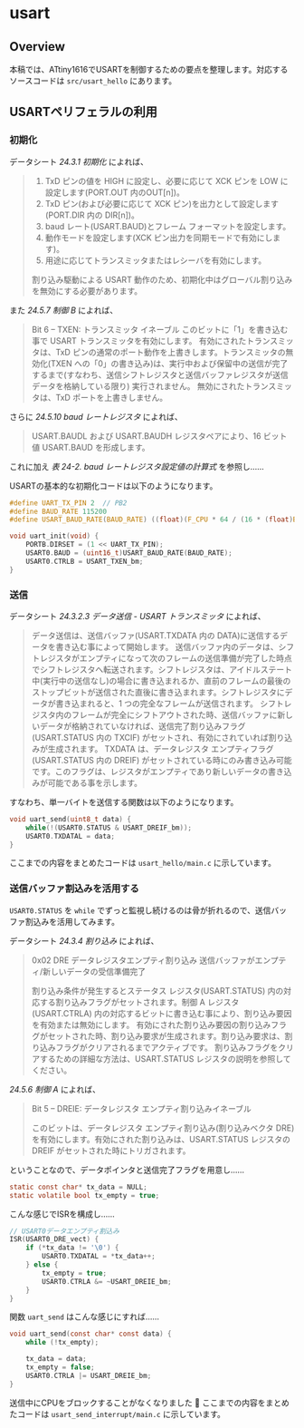 # usart

## Overview

本稿では、ATtiny1616でUSARTを制御するための要点を整理します。対応するソースコードは `src/usart_hello` にあります。

## USARTペリフェラルの利用

### 初期化

データシート _24.3.1 初期化_ によれば、

> 1. TxD ピンの値を HIGH に設定し、必要に応じて XCK ピンを LOW に設定します(PORT.OUT 内のOUT[n])。
> 2. TxD ピン(および必要に応じて XCK ピン)を出力として設定します(PORT.DIR 内の DIR[n])。
> 3. baud レート(USART.BAUD)とフレーム フォーマットを設定します。
> 4. 動作モードを設定します(XCK ピン出力を同期モードで有効にします)。
> 5. 用途に応じてトランスミッタまたはレシーバを有効にします。
>
> 割り込み駆動による USART 動作のため、初期化中はグローバル割り込みを無効にする必要があります。

また _24.5.7 制御 B_ によれば、

> Bit 6 – TXEN: トランスミッタ イネーブル
> このビットに「1」を書き込む事で USART トランスミッタを有効にします。
> 有効にされたトランスミッタは、TxD ピンの通常のポート動作を上書きします。トランスミッタの無効化(TXEN への「0」の書き込み)は、実行中および保留中の送信が完了するまで(すなわち、送信シフトレジスタと送信バッファレジスタが送信データを格納している限り) 実行されません。
> 無効にされたトランスミッタは、TxD ポートを上書きしません。

さらに _24.5.10 baud レートレジスタ_ によれば、

> USART.BAUDL および USART.BAUDH レジスタペアにより、16 ビット値 USART.BAUD を形成します。

これに加え _表 24-2. baud レートレジスタ設定値の計算式_ を参照し……

USARTの基本的な初期化コードは以下のようになります。

```c
#define UART_TX_PIN 2  // PB2
#define BAUD_RATE 115200
#define USART_BAUD_RATE(BAUD_RATE) ((float)(F_CPU * 64 / (16 * (float)BAUD_RATE)) + 0.5)

void uart_init(void) {
    PORTB.DIRSET = (1 << UART_TX_PIN);
    USART0.BAUD = (uint16_t)USART_BAUD_RATE(BAUD_RATE);
    USART0.CTRLB = USART_TXEN_bm;
}
```

### 送信

データシート _24.3.2.3 データ送信 - USART トランスミッタ_ によれば、

> データ送信は、送信バッファ(USART.TXDATA 内の DATA)に送信するデータを書き込む事によって開始します。
> 送信バッファ内のデータは、シフトレジスタがエンプティになって次のフレームの送信準備が完了した時点でシフトレジスタへ転送されます。シフトレジスタは、アイドルステート中(実行中の送信なし)の場合に書き込まれるか、直前のフレームの最後のストップビットが送信された直後に書き込まれます。シフトレジスタにデータが書き込まれると、1 つの完全なフレームが送信されます。
> シフトレジスタ内のフレームが完全にシフトアウトされた時、送信バッファに新しいデータが格納されていなければ、送信完了割り込みフラグ(USART.STATUS 内の TXCIF) がセットされ、有効にされていれば割り込みが生成されます。
> TXDATA は、データレジスタ エンプティフラグ(USART.STATUS 内の DREIF) がセットされている時にのみ書き込み可能です。このフラグは、レジスタがエンプティであり新しいデータの書き込みが可能である事を示します。

すなわち、単一バイトを送信する関数は以下のようになります。

```c
void uart_send(uint8_t data) {
    while(!(USART0.STATUS & USART_DREIF_bm));
    USART0.TXDATAL = data;
}
```

ここまでの内容をまとめたコードは `usart_hello/main.c` に示しています。

### 送信バッファ割込みを活用する

`USART0.STATUS` を `while` でずっと監視し続けるのは骨が折れるので、送信バッファ割込みを活用してみます。

データシート _24.3.4 割り込み_ によれば、

> 0x02 DRE データレジスタエンプティ割り込み 送信バッファがエンプティ/新しいデータの受信準備完了
>
> 割り込み条件が発生するとステータス レジスタ(USART.STATUS) 内の対応する割り込みフラグがセットされます。制御 A レジスタ(USART.CTRLA) 内の対応するビットに書き込む事により、割り込み要因を有効または無効にします。
> 有効にされた割り込み要因の割り込みフラグがセットされた時、割り込み要求が生成されます。割り込み要求は、割り込みフラグがクリアされるまでアクティブです。
> 割り込みフラグをクリアするための詳細な方法は、USART.STATUS レジスタの説明を参照してください。

_24.5.6 制御 A_ によれば、

> Bit 5 – DREIE: データレジスタ エンプティ割り込みイネーブル
>
> このビットは、データレジスタ エンプティ割り込み(割り込みベクタ DRE)を有効にします。有効にされた割り込みは、USART.STATUS レジスタの DREIF がセットされた時にトリガされます。

ということなので、データポインタと送信完了フラグを用意し……

```c
static const char* tx_data = NULL;
static volatile bool tx_empty = true;
```

こんな感じでISRを構成し……

```c
// USART0データエンプティ割込み
ISR(USART0_DRE_vect) {
    if (*tx_data != '\0') {
        USART0.TXDATAL = *tx_data++;
    } else {
        tx_empty = true;
        USART0.CTRLA &= ~USART_DREIE_bm;
    }
}
```

関数 `uart_send` はこんな感じにすれば……

```c
void uart_send(const char* const data) {
    while (!tx_empty);

    tx_data = data;
    tx_empty = false;
    USART0.CTRLA |= USART_DREIE_bm;
}
```

送信中にCPUをブロックすることがなくなりました 🎉
ここまでの内容をまとめたコードは `usart_send_interrupt/main.c` に示しています。
